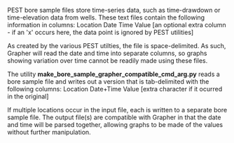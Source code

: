 PEST bore sample files store time-series data, such as time-drawdown or time-elevation data from wells. These text files contain the following information in columns:
Location
Date
Time
Value 
[an optional extra column - if an 'x' occurs here, the data point is ignored by PEST utilities]

As created by the various PEST utilties, the file is space-delimited. As such, Grapher will read the date and time into separate columns, so graphs showing variation over time cannot be readily made using these files.

The utility __make_bore_sample_grapher_compatible_cmd_arg.py__ reads a bore sample file and writes out a version that is tab-delimited with the following columns:
Location
Date+Time
Value
[extra character if it ocurred in the original]

If multiple locations occur in the input file, each is written to a separate bore sample file. The output file(s) are compatible with Grapher in that the date and time will be parsed together, allowing graphs to be made of the values without further manipulation.
